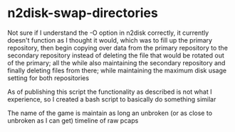 # n2disk-swap-directories

Not sure if I understand the -O option in n2disk correctly, it currently doesn't function as I thought it would, which was to fill up the primary repository, then begin copying over data from the primary repository to the secondary repository instead of deleting the file that would be rotated out of the primary; all the while also maintaining the secondary repository and finally deleting files from there; while maintaining the maximum disk usage setting for both repositories

As of publishing this script the functionality as described is not what I experience, so I created a bash script to basically do something similar

The name of the game is maintain as long an unbroken (or as close to unbroken as I can get) timeline of raw pcaps
